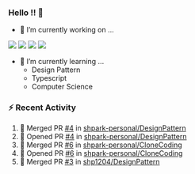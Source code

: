 ### Hello !! 👋

- 🔭 I’m currently working on ...

<img src="https://img.shields.io/badge/Python-83B81A?style=flat-square&logo=Python&logoColor=white"/></a> 
<img src="https://img.shields.io/badge/React-1AB7EA?style=flat-square&logo=react&logoColor=white"/></a>
<img src="https://img.shields.io/badge/TS-3178C6?style=flat-square&logo=typescript&logoColor=white"/></a>
<img src="https://img.shields.io/badge/Csharp-239120?style=flat-square&logo=csharp&logoColor=white"/></a>


- 🌱 I’m currently learning ...
  * Design Pattern
  * Typescript
  * Computer Science

### :zap: Recent Activity

<!--START_SECTION:activity-->
1. 🎉 Merged PR [#4](https://github.com/shpark-personal/DesignPattern/pull/4) in [shpark-personal/DesignPattern](https://github.com/shpark-personal/DesignPattern)
2. 💪 Opened PR [#4](https://github.com/shpark-personal/DesignPattern/pull/4) in [shpark-personal/DesignPattern](https://github.com/shpark-personal/DesignPattern)
3. 🎉 Merged PR [#6](https://github.com/shpark-personal/CloneCoding/pull/6) in [shpark-personal/CloneCoding](https://github.com/shpark-personal/CloneCoding)
4. 💪 Opened PR [#6](https://github.com/shpark-personal/CloneCoding/pull/6) in [shpark-personal/CloneCoding](https://github.com/shpark-personal/CloneCoding)
5. 🎉 Merged PR [#3](https://github.com/shp1204/DesignPattern/pull/3) in [shp1204/DesignPattern](https://github.com/shp1204/DesignPattern)
<!--END_SECTION:activity-->

<!--
**shpark-personal/shpark-personal** is a ✨ _special_ ✨ repository because its `README.md` (this file) appears on your GitHub profile.

Here are some ideas to get you started:

- 🔭 I’m currently working on ...
- 🌱 I’m currently learning ...
- 👯 I’m looking to collaborate on ...
- 🤔 I’m looking for help with ...
- 💬 Ask me about ...
- 📫 How to reach me: ...
- 😄 Pronouns: ...
- ⚡ Fun fact: ...
-->
